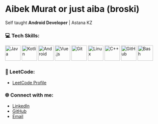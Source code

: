 # Aibek Murat or just aiba (broski)

Self taught **Android Developer** | Astana KZ

### 💻 Tech Skills:
<p>
  <img src="https://skillicons.dev/icons?i=java" alt="Java" width="50" height="50"/>
  <img src="https://skillicons.dev/icons?i=kotlin" alt="Kotlin" width="50" height="50"/>
  <img src="https://skillicons.dev/icons?i=androidstudio" alt="Android" width="50" height="50"/>
  <img src="https://skillicons.dev/icons?i=vue" alt="Vue.js" width="50" height="50"/>
  <img src="https://skillicons.dev/icons?i=git" alt="Git" width="50" height="50"/>
  <img src="https://skillicons.dev/icons?i=linux" alt="Linux" width="50" height="50"/>
  <img src="https://skillicons.dev/icons?i=cpp" alt="C++" width="50" height="50"/>
  <img src="https://skillicons.dev/icons?i=github" alt="GitHub" width="50" height="50"/>
  <img src="https://skillicons.dev/icons?i=bash" alt="Bash" width="50" height="50"/>
</p>

### 🚀 LeetCode:
- [LeetCode Profile](https://leetcode.com/u/mr_aiba/)

### 🌐 Connect with me:
- [LinkedIn](https://www.linkedin.com/in/aibekmurat)
- [GitHub](https://github.com/aibekmurat)
- [Email](mailto:mr.aibek.developer@gmail.com)
